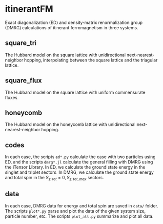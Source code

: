 # itinerantFM
Exact diagonalization (ED) and density-matrix renormalization group (DMRG) calculations of itinerant ferromagnetism in three systems.

## square_tri
The Hubbard model on the square lattice with unidirectional next-nearest-neighbor hopping, interpolating between the square lattice and the triagular lattice.

## square_flux
The Hubbard model on the square lattice with uniform commensurate fluxes.

## honeycomb
The Hubbard model on the honeycomb lattice with unidirectional next-nearest-neighbor hopping.

## codes 
In each case, the scripts `ed*.py` calculate the case with two particles using ED, and the scripts `dmrg*.jl` calculate the general filling with DMRG using the iTensor Library.
In ED, we calculate the ground state energy in the singlet and triplet sectors. In DMRG, we calculate the ground state energy and total spin in the $S_{z,tot}=0, S_{z,tot,max}$ sectors.

## data
In each case, DMRG data for energy and total spin are saved in `data/` folder.
The scripts `plot*.py` parse and plot the data of the given system size, particle number, etc. The scripts `plot_all.py` summarize and plot all data.
